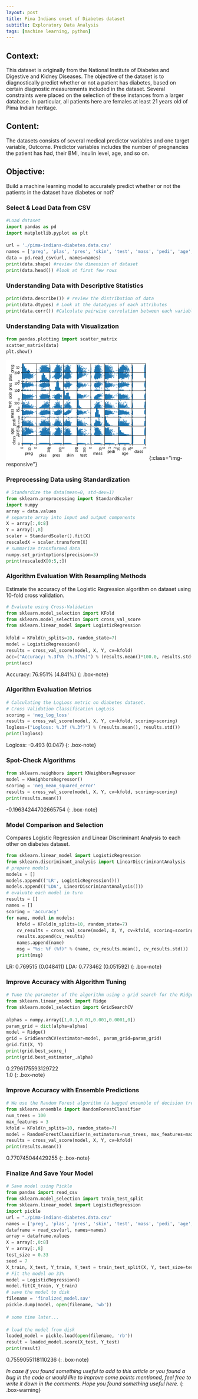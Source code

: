 ```yaml
---
layout: post
title: Pima Indians onset of Diabetes dataset
subtitle: Exploratory Data Analysis
tags: [machine learning, python]
---
```


## Context:
This dataset is originally from the National Institute of Diabetes and Digestive and Kidney Diseases. The objective of the dataset is to diagnostically predict whether or not a patient has diabetes, based on certain diagnostic measurements included in the dataset. Several constraints were placed on the selection of these instances from a larger database. In particular, all patients here are females at least 21 years old of Pima Indian heritage.

## Content:
The datasets consists of several medical predictor variables and one target variable, Outcome. Predictor variables includes the number of pregnancies the patient has had, their BMI, insulin level, age, and so on.

## Objective:
Build a machine learning model to accurately predict whether or not the patients in the dataset have diabetes or not?

### Select & Load Data from CSV  

```python
#Load dataset
import pandas as pd
import matplotlib.pyplot as plt

url = './pima-indians-diabetes.data.csv'
names = ['preg', 'plas', 'pres', 'skin', 'test', 'mass', 'pedi', 'age', 'class']
data = pd.read_csv(url, names=names)
print(data.shape) #review the dimension of dataset
print(data.head()) #look at first few rows
```
### Understanding Data with Descriptive Statistics  

```python
print(data.describe()) # review the distribution of data
print(data.dtypes) # Look at the datatypes of each attributes
print(data.corr()) #Calculate pairwise correlation between each variables
```
### Understanding Data with Visualization  

```python
from pandas.plotting import scatter_matrix
scatter_matrix(data)
plt.show()
```
![Plot](/img/2018/09/diabetes.png){:class="img-responsive"}

### Preprocessing Data using Standardization  

```python
# Standardize the data(mean=0, std-dev=1)
from sklearn.preprocessing import StandardScaler 
import numpy
array = data.values
# separate array into input and output components
X = array[:,0:8]
Y = array[:,8]
scaler = StandardScaler().fit(X)
rescaledX = scaler.transform(X)
# summarize transformed data
numpy.set_printoptions(precision=3)
print(rescaledX[0:5,:])
```
### Algorithm Evaluation With Resampling Methods  
Estimate the accuracy of the Logistic Regression algorithm on dataset using 10-fold cross validation.

```python
# Evaluate using Cross-Validation
from sklearn.model_selection import KFold
from sklearn.model_selection import cross_val_score
from sklearn.linear_model import LogisticRegression

kfold = KFold(n_splits=10, random_state=7)
model = LogisticRegression()
results = cross_val_score(model, X, Y, cv=kfold)
acc=("Accuracy: %.3f%% (%.3f%%)") % (results.mean()*100.0, results.std()*100.0)
print(acc)
```
Accuracy: 76.951% (4.841%)
{: .box-note}

### Algorithm Evaluation Metrics  

```python
# Calculating the LogLoss metric on diabetes dataset.
# Cross Validation Classification LogLoss
scoring = 'neg_log_loss'
results = cross_val_score(model, X, Y, cv=kfold, scoring=scoring)
logloss=("Logloss: %.3f (%.3f)") % (results.mean(), results.std())
print(logloss)
```
Logloss: -0.493 (0.047)
{: .box-note}

### Spot-Check Algorithms  

```python
from sklearn.neighbors import KNeighborsRegressor
model = KNeighborsRegressor()
scoring = 'neg_mean_squared_error'
results = cross_val_score(model, X, Y, cv=kfold, scoring=scoring)
print(results.mean())
```
-0.19634244702665754
{: .box-note}

### Model Comparison and Selection  
Compares Logistic Regression and Linear Discriminant Analysis to each other on diabetes dataset.

```python
from sklearn.linear_model import LogisticRegression
from sklearn.discriminant_analysis import LinearDiscriminantAnalysis
# prepare models
models = []
models.append(('LR', LogisticRegression()))
models.append(('LDA', LinearDiscriminantAnalysis()))
# evaluate each model in turn
results = []
names = []
scoring = 'accuracy'
for name, model in models:
	kfold = KFold(n_splits=10, random_state=7)
	cv_results = cross_val_score(model, X, Y, cv=kfold, scoring=scoring)
	results.append(cv_results)
	names.append(name)
	msg = "%s: %f (%f)" % (name, cv_results.mean(), cv_results.std())
	print(msg)
```
LR: 0.769515 (0.048411)
LDA: 0.773462 (0.051592)
{: .box-note}

### Improve Accuracy with Algorithm Tuning  

```python
# Tune the parameter of the algorithm using a grid search for the Ridge Regression algorithm on dataset.
from sklearn.linear_model import Ridge
from sklearn.model_selection import GridSearchCV

alphas = numpy.array([1,0.1,0.01,0.001,0.0001,0])
param_grid = dict(alpha=alphas)
model = Ridge()
grid = GridSearchCV(estimator=model, param_grid=param_grid)
grid.fit(X, Y)
print(grid.best_score_)
print(grid.best_estimator_.alpha)
```
0.2796175593129722  
1.0
{: .box-note}

### Improve Accuracy with Ensemble Predictions  

```python
# We use the Random Forest algorithm (a bagged ensemble of decision trees) on the dataset.
from sklearn.ensemble import RandomForestClassifier
num_trees = 100
max_features = 3
kfold = KFold(n_splits=10, random_state=7)
model = RandomForestClassifier(n_estimators=num_trees, max_features=max_features)
results = cross_val_score(model, X, Y, cv=kfold)
print(results.mean())
```
0.770745044429255
{: .box-note}

### Finalize And Save Your Model  

```python
# Save model using Pickle
from pandas import read_csv
from sklearn.model_selection import train_test_split
from sklearn.linear_model import LogisticRegression
import pickle
url = "./pima-indians-diabetes.data.csv"
names = ['preg', 'plas', 'pres', 'skin', 'test', 'mass', 'pedi', 'age', 'class']
dataframe = read_csv(url, names=names)
array = dataframe.values
X = array[:,0:8]
Y = array[:,8]
test_size = 0.33
seed = 7
X_train, X_test, Y_train, Y_test = train_test_split(X, Y, test_size=test_size, random_state=seed)
# Fit the model on 33%
model = LogisticRegression()
model.fit(X_train, Y_train)
# save the model to disk
filename = 'finalized_model.sav'
pickle.dump(model, open(filename, 'wb'))
 
# some time later...
 
# load the model from disk
loaded_model = pickle.load(open(filename, 'rb'))
result = loaded_model.score(X_test, Y_test)
print(result)
```
0.7559055118110236
{: .box-note}


_In case if you found something useful to add to this article or you found a bug in the code or would like to improve some points mentioned, feel free to write it down in the comments. Hope you found something useful here._
{: .box-warning}
